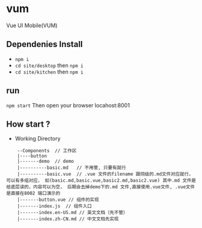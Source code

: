 # vum
Vue UI Mobile(VUM) 

## Dependenies Install
- `npm i`
- `cd site/desktop` then `npm i`
- `cd site/kitchen` then `npm i`

## run 

`npm start` Then open your browser locahost:8001

## How start ?

- Working Directory
```
    --Components  // 工作区
    |----button  
    |-------demo  // demo
    |----------basic.md   // 不用管, 只要有就行
    |----------basic.vue  // .vue 文件的filename 跟同级的.md文件对应就行， 可以有多组对应， 如(basic.md,basic.vue,basic2.md,basic2.vue) 其中.md 文件是给底层读的，内容可以为空， 后期会去掉demo下的.md 文件,直接使用.vue文件, .vue文件是直接在8002 端口演示的
    |-------button.vue // 组件的实现
    |-------index.js  // 组件入口
    |-------index.en-US.md // 英文文档（先不管）
    |-------index.zh-CN.md // 中文文档先实现
```





